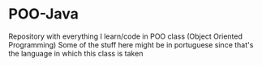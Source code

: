 # POO-Java
Repository with everything I learn/code in POO class (Object Oriented Programming)
Some of the stuff here might be in portuguese since that's the language in which this class is taken
